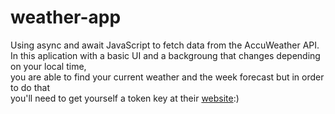 # weather-app
Using async and await JavaScript to fetch data from the AccuWeather API. <br>
In this aplication with a basic UI and a backgroung that changes depending on your local time, <br>
you are able to find your current weather and the week forecast but in order to do that <br>
you'll need to get yourself a token key at their [website](https://developer.accuweather.com/):) 
